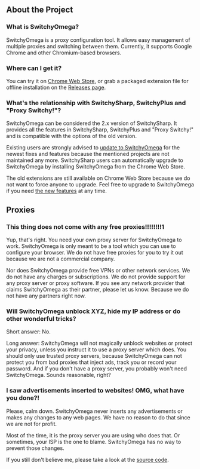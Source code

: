 About the Project
-----------------

### What is SwitchyOmega?

SwitchyOmega is a proxy configuration tool. It allows easy management of multiple proxies and switching between them. Currently, it supports Google Chrome and other Chromium-based browsers.

### Where can I get it?

You can try it on [Chrome Web Store](https://chrome.google.com/webstore/detail/padekgcemlokbadohgkifijomclgjgif),
or grab a packaged extension file for offline installation on the [Releases page](https://github.com/FelisCatus/SwitchyOmega/releases).

### What's the relationship with SwitchySharp, SwitchyPlus and "Proxy Switchy!"?

SwitchyOmega can be considered the 2.x version of SwitchySharp. It provides all the features in SwitchySharp, SwitchyPlus and "Proxy Switchy!" and is compatible with the options of the old version.

Existing users are strongly advised to [update to SwitchyOmega](https://github.com/FelisCatus/SwitchyOmega/wiki/What's-new-in-SwitchyOmega#how-to-upgrade) for the newest fixes and features because the mentioned projects are not maintained any more. SwitchySharp users can automatically upgrade to SwitchyOmega by installing SwitchyOmega from the Chrome Web Store.

The old extensions are still available on Chrome Web Store because we do not want to force anyone to upgrade. Feel free to upgrade to SwitchyOmega if you need [the new features](https://github.com/FelisCatus/SwitchyOmega/wiki/What's-new-in-SwitchyOmega) at any time.

Proxies
-------

### This thing does not come with any free proxies!!!!!!!!1

Yup, that's right. You need your own proxy server for SwitchyOmega to work. SwitchyOmega is only meant to be a tool which you can use to configure your browser. We do not have free proxies for you to try it out because we are not a commercial company.

Nor does SwitchyOmega provide free VPNs or other network services. We do not have any charges or subscriptions. We do not provide support for any proxy server or proxy software. If you see any network provider that claims SwitchyOmega as their partner, please let us know. Because we do not have any partners right now.

### Will SwitchyOmega unblock XYZ, hide my IP address or do other wonderful tricks?

Short answer: No.

Long answer: SwitchyOmega will not magically unblock websites or protect your privacy, unless you instruct it to use a proxy server which does. You should only use trusted proxy servers, because SwitchyOmega can not protect you from bad proxies that inject ads, track you or record your password. And if you don't have a proxy server, you probably won't need SwitchyOmega. Sounds reasonable, right?

### I saw advertisements inserted to websites! OMG, what have you done?!

Please, calm down. SwitchyOmega never inserts any advertisements or makes any changes to any web pages. We have no reason to do that since we are not for profit.

Most of the time, it is the proxy server you are using who does that. Or sometimes, your ISP is the one to blame. SwitchyOmega has no way to prevent those changes.

If you still don't believe me, please take a look at the [source code](https://github.com/FelisCatus/SwitchyOmega).